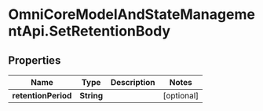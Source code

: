 # OmniCoreModelAndStateManagementApi.SetRetentionBody

## Properties

Name | Type | Description | Notes
------------ | ------------- | ------------- | -------------
**retentionPeriod** | **String** |  | [optional] 



